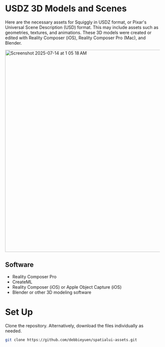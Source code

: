 # USDZ 3D Models and Scenes
Here are the necessary assets for Squiggly in USDZ format, or Pixar's Universal Scene Description (USD) format. This may include assets such as geometries, textures, and animations. These 3D models were created or edited with Reality Composer (iOS), Reality Composer Pro (Mac), and Blender. 

<img width="1315" height="660" alt="Screenshot 2025-07-14 at 1 05 18 AM" src="https://github.com/user-attachments/assets/33b6af08-85be-4b5f-9795-63dcf25d5233" />

## Software
* Reality Composer Pro
* CreateML
* Reality Composer (iOS) or Apple Object Capture (iOS)
* Blender or other 3D modeling software

# Set Up 

Clone the repository. Alternatively, download the files individually as needed. 
```bash
git clone https://github.com/debbieyuen/spatialui-assets.git
```
